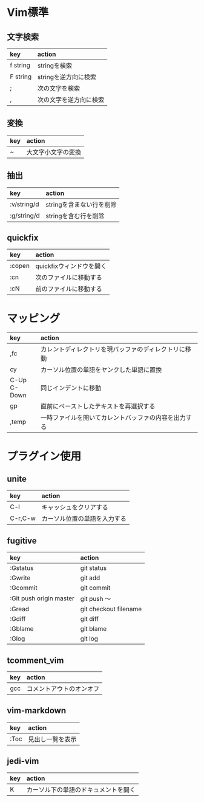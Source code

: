 # Vim標準
## 文字検索
| key      | action                 |
|:---------|:-----------------------|
| f string | stringを検索           |
| F string | stringを逆方向に検索   |
| ;        | 次の文字を検索         |
| ,        | 次の文字を逆方向に検索 |

## 変換
| key | action             |
|:----|:-------------------|
| ~   | 大文字小文字の変換 |

## 抽出
| key         | action                   |
|:------------|:-------------------------|
| :v/string/d | stringを含まない行を削除 |
| :g/string/d | stringを含む行を削除     |

## quickfix
| key    | action                   |
|:-------|:-------------------------|
| :copen | quickfixウィンドウを開く |
| :cn    | 次のファイルに移動する   |
| :cN    | 前のファイルに移動する   |

# マッピング
| key            | action                                               |
|:---------------|:-----------------------------------------------------|
| ,fc            | カレントディレクトリを現バッファのディレクトリに移動 |
| cy             | カーソル位置の単語をヤンクした単語に置換             |
| C-Up<br>C-Down | 同じインデントに移動                                 |
| gp             | 直前にペーストしたテキストを再選択する               |
| ,temp          | 一時ファイルを開いてカレントバッファの内容を出力する |

# プラグイン使用
## unite
| key     | action                       |
|:--------|:-----------------------------|
| C-l     | キャッシュをクリアする       |
| C-r,C-w | カーソル位置の単語を入力する |

## fugitive
| key                     | action                |
|:------------------------|:----------------------|
| :Gstatus                | git status            |
| :Gwrite                 | git add               |
| :Gcommit                | git commit            |
| :Git push origin master | git push 〜           |
| :Gread                  | git checkout filename |
| :Gdiff                  | git diff              |
| :Gblame                 | git blame             |
| :Glog                   | git log               |

## tcomment_vim
| key | action                   |
|:----|:-------------------------|
| gcc | コメントアウトのオンオフ |

## vim-markdown
| key  | action           |
|:-----|:-----------------|
| :Toc | 見出し一覧を表示 |

## jedi-vim
| key | action                               |
|:----|:-------------------------------------|
| K   | カーソル下の単語のドキュメントを開く |

